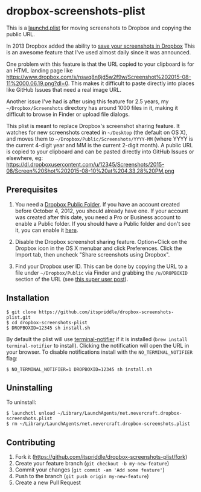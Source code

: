 # dropbox-screenshots-plist

This is a
[launchd.plist](https://developer.apple.com/library/mac/documentation/Darwin/Reference/ManPages/man5/launchd.plist.5.html#//apple_ref/doc/man/5/launchd.plist)
for moving screenshots to Dropbox and copying the public URL.

In 2013 Dropbox added the ability to [save your screenshots in
Dropbox](https://blogs.dropbox.com/dropbox/2013/09/save-your-screenshots-in-dropbox/)
This is an awesome feature that I've used almost daily since it was announced.

One problem with this feature is that the URL copied to your clipboard is for
an HTML landing page like
<https://www.dropbox.com/s/nswq8n8jd5w2f9w/Screenshot%202015-08-11%2000.06.19.png?dl=0>.
This makes it difficult to paste directly into places like GitHub Issues that
need a real image URL.

Another issue I've had is after using this feature for 2.5 years, my
`~/Dropbox/Screenshots` directory has around 1000 files in it, making it
difficult to browse in Finder or upload file dialogs.

This plist is meant to replace Dropbox's screenshot sharing feature. It
watches for new screenshots created in `~/Desktop` (the default on OS X), and
moves them to `~/Dropbox/Public/Screenshots/YYYY-MM` (where YYYY is the
current 4-digit year and MM is the current 2-digit month). A public URL is
copied to your clipboard and can be pasted directly into GitHub Issues or
elsewhere, eg:
<https://dl.dropboxusercontent.com/u/12345/Screenshots/2015-08/Screen%20Shot%202015-08-10%20at%204.33.28%20PM.png>

## Prerequisites

1. You need a [Dropbox Public Folder](https://www.dropbox.com/help/16). If you
   have an account created before October 4, 2012, you should already have
   one. If your account was created after this date, you need a Pro or
   Business account to enable a Public folder. If you should have a Public
   folder and don't see it, you can enable it
   [here](https://www.dropbox.com/enable_public_folder).

2. Disable the Dropbox screenshot sharing feature. Option+Click on the Dropbox
   icon in the OS X menubar and click Preferences. Click the Import tab, then
   uncheck "Share screenshots using Dropbox".

3. Find your Dropbox user ID. This can be done by copying the URL to a file
   under `~/Dropbox/Public` via Finder and grabbing the `/u/DROPBOXID` section
   of the URL (see [this super user
   post](http://superuser.com/questions/61859/how-to-find-my-dropbox-database-id)).

## Installation

```
$ git clone https://github.com/itspriddle/dropbox-screenshots-plist.git
$ cd dropbox-screenshots-plist
$ DROPBOXID=12345 sh install.sh
```

By default the plist will use
[terminal-notifier](https://github.com/julienXX/terminal-notifier) if it is
installed (`brew install terminal-notifier` to install). Clicking the
notification will open the URL in your browser. To disable notifications
install with the `NO_TERMINAL_NOTIFIER` flag:

```
$ NO_TERMINAL_NOTIFIER=1 DROPBOXID=12345 sh install.sh
```

## Uninstalling

To uninstall:

```
$ launchctl unload ~/Library/LaunchAgents/net.nevercraft.dropbox-screenshots.plist
$ rm ~/Library/LaunchAgents/net.nevercraft.dropbox-screenshots.plist
```

## Contributing

1. Fork it (https://github.com/itspriddle/dropbox-screenshots-plist/fork)
2. Create your feature branch (`git checkout -b my-new-feature`)
3. Commit your changes (`git commit -am 'Add some feature'`)
4. Push to the branch (`git push origin my-new-feature`)
5. Create a new Pull Request
